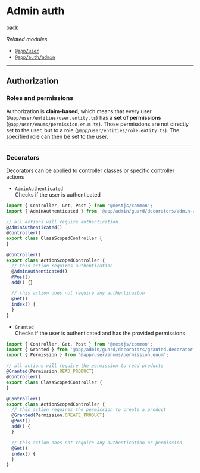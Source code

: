 # Admin auth
[back](../)

*Related modules*
- [`@app/user`](https://github.com/E-commerceTechnocite/e-commerce-backend/tree/main/src/user)
- [`@app/auth/admin`](https://github.com/E-commerceTechnocite/e-commerce-backend/tree/main/src/auth/admin)
---

## Authorization

### Roles and permissions

Authorization is **claim-based**, which means that every user (`@app/user/entities/user.entity.ts`) has a **set of permissions** (`@app/user/enums/permission.enum.ts`).
Those permissions are not directly set to the user, but to a role (`@app/user/entities/role.entity.ts`). The specified role can then be set to the user.

---
### Decorators

Decorators can be applied to controller classes or specific controller actions

- `AdminAuthenticated` <br>
Checks if the user is authenticated
```ts
import { Controller, Get, Post } from '@nestjs/common';
import { AdminAuthenticated } from '@app/admin/guard/decorators/admin-authenticated.decorator';

// all actions will require authentication
@AdminAuthenticated()
@Controller()
export class ClassScopedController {
}

@Controller()
export class ActionScopedController {
  // this action requires authentication
  @AdminAuthenticated()
  @Post()
  add() {}

  // this action does not require any authenticaiton
  @Get()
  index() {
  }
}
```

    
- `Granted` <br>
Checks if the user is authenticated and has the provided permissions

```ts
import { Controller, Get, Post } from '@nestjs/common';
import { Granted } from '@app/admin/guard/decorators/granted.decorator';
import { Permission } from '@app/user/enums/permission.enum';

// all actions will require the permission to read products
@Granted(Permission.READ_PRODUCT)
@Controller()
export class ClassScopedController {
}

@Controller()
export class ActionScopedController {
  // this action requires the permission to create a product
  @Granted(Permission.CREATE_PRODUCT)
  @Post()
  add() {
  }

  // this action does not require any authentication or permission
  @Get()
  index() {
  }
}
```